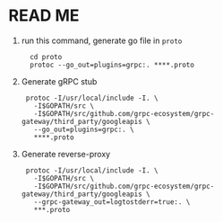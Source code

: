 # READ ME

1. run this command, generate go file in `proto`

         cd proto   
         protoc --go_out=plugins=grpc:. ****.proto

2. Generate gRPC stub 

        protoc -I/usr/local/include -I. \
          -I$GOPATH/src \
          -I$GOPATH/src/github.com/grpc-ecosystem/grpc-gateway/third_party/googleapis \
          --go_out=plugins=grpc:. \
          ****.proto
 
3. Generate reverse-proxy                  
        
        protoc -I/usr/local/include -I. \
          -I$GOPATH/src \
          -I$GOPATH/src/github.com/grpc-ecosystem/grpc-gateway/third_party/googleapis \
          --grpc-gateway_out=logtostderr=true:. \
          ***.proto
